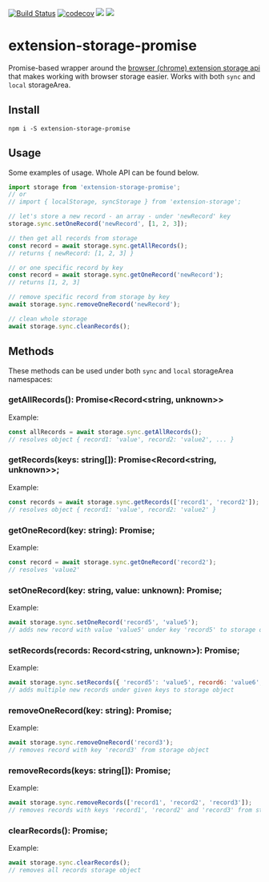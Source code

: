 [![Build Status](https://travis-ci.org/martinsuba/extension-storage.svg?branch=master)](https://travis-ci.org/martinsuba/extension-storage)
[![codecov](https://codecov.io/gh/martinsuba/extension-storage/branch/master/graph/badge.svg)](https://codecov.io/gh/martinsuba/extension-storage)
[![](https://badgen.net/npm/v/extension-storage-promise)](https://www.npmjs.com/package/extension-storage-promise)
[![](https://badgen.net/bundlephobia/minzip/extension-storage-promise)](https://bundlephobia.com/result?p=extension-storage-promise)

# extension-storage-promise

Promise-based wrapper around the [browser (chrome) extension storage api](https://developer.chrome.com/apps/storage) that makes working with browser storage easier. Works with both `sync` and `local` storageArea.

## Install

```
npm i -S extension-storage-promise
```

## Usage

Some examples of usage. Whole API can be found below.

```js
import storage from 'extension-storage-promise';
// or
// import { localStorage, syncStorage } from 'extension-storage';

// let's store a new record - an array - under 'newRecord' key
storage.sync.setOneRecord('newRecord', [1, 2, 3]);

// then get all records from storage
const record = await storage.sync.getAllRecords();
// returns { newRecord: [1, 2, 3] }

// or one specific record by key
const record = await storage.sync.getOneRecord('newRecord');
// returns [1, 2, 3]

// remove specific record from storage by key
await storage.sync.removeOneRecord('newRecord');

// clean whole storage
await storage.sync.cleanRecords();
```

## Methods

These methods can be used under both `sync` and `local` storageArea namespaces:

### getAllRecords(): Promise<Record<string, unknown>>
Example:
```js
const allRecords = await storage.sync.getAllRecords();
// resolves object { record1: 'value', record2: 'value2', ... }
```

### getRecords(keys: string[]): Promise<Record<string, unknown>>;
Example:
```js
const records = await storage.sync.getRecords(['record1', 'record2']);
// resolves object { record1: 'value', record2: 'value2' }
```

### getOneRecord(key: string): Promise<unknown>;
Example:
```js
const record = await storage.sync.getOneRecord('record2');
// resolves 'value2'
```

### setOneRecord(key: string, value: unknown): Promise<void>;
Example:
```js
await storage.sync.setOneRecord('record5', 'value5');
// adds new record with value 'value5' under key 'record5' to storage object
```

### setRecords(records: Record<string, unknown>): Promise<void>;
Example:
```js
await storage.sync.setRecords({ 'record5': 'value5', record6: 'value6', ... });
// adds multiple new records under given keys to storage object
```

### removeOneRecord(key: string): Promise<void>;
Example:
```js
await storage.sync.removeOneRecord('record3');
// removes record with key 'record3' from storage object
```

### removeRecords(keys: string[]): Promise<void>;
Example:
```js
await storage.sync.removeRecords(['record1', 'record2', 'record3']);
// removes records with keys 'record1', 'record2' and 'record3' from storage object
```

### clearRecords(): Promise<void>;
Example:
```js
await storage.sync.clearRecords();
// removes all records storage object
```
